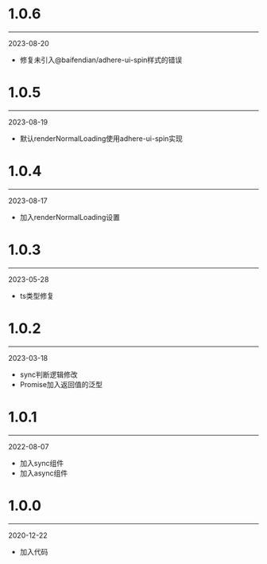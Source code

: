 # 1.0.6

***

2023-08-20

* 修复未引入@baifendian/adhere-ui-spin样式的错误

# 1.0.5

***

2023-08-19

* 默认renderNormalLoading使用adhere-ui-spin实现

# 1.0.4

***

2023-08-17

* 加入renderNormalLoading设置

# 1.0.3

***

2023-05-28

* ts类型修复

# 1.0.2

***

2023-03-18

* sync判断逻辑修改
* Promise加入返回值的泛型

# 1.0.1

***

2022-08-07

* 加入sync组件
* 加入async组件

# 1.0.0

***

2020-12-22

* 加入代码

